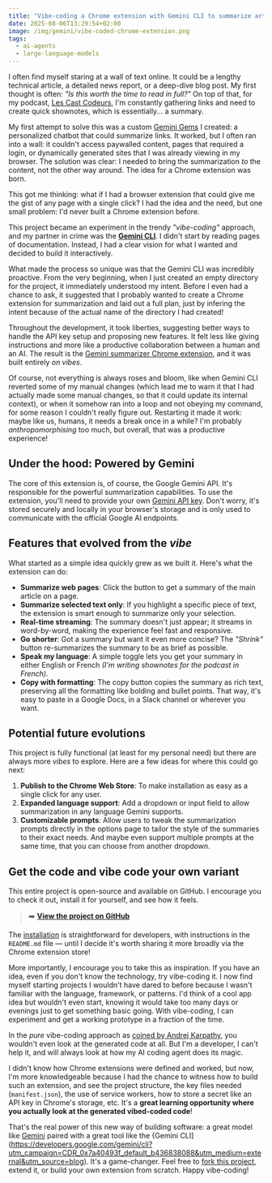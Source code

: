 ```yaml
---
title: "Vibe-coding a Chrome extension with Gemini CLI to summarize articles"
date: 2025-08-06T13:29:54+02:00
image: /img/gemini/vibe-coded-chrome-extension.png
tags:
  - ai-agents
  - large-language-models
---
```


I often find myself staring at a wall of text online.
It could be a lengthy technical article, a detailed news report, or a deep-dive blog post.
My first thought is often: _"Is this worth the time to read in full?"_
On top of that, for my podcast, [Les Cast Codeurs](https://lescastcodeurs.com/), I'm constantly gathering links and need to create quick shownotes, which is essentially... a summary.

My first attempt to solve this was a custom [Gemini Gems](https://gemini.google/overview/gems/) I created: a personalized chatbot that could summarize links.
It worked, but I often ran into a wall: it couldn't access paywalled content, pages that required a login, or dynamically generated sites that I was already viewing in my browser.
The solution was clear: I needed to bring the summarization _to_ the content, not the other way around.
The idea for a Chrome extension was born.

This got me thinking: what if I had a browser extension that could give me the gist of any page with a single click?
I had the idea and the need, but one small problem: I'd never built a Chrome extension before.

This project became an experiment in the trendy _"vibe-coding"_ approach, and my partner in crime was the
**[Gemini CLI](https://developers.google.com/gemini/cli?utm_campaign=CDR_0x7a40493f_default_b436838088&utm_medium=external&utm_source=blog)**.
I didn't start by reading pages of documentation.
Instead, I had a clear vision for what I wanted and decided to build it interactively.

What made the process so unique was that the Gemini CLI was incredibly proactive.
From the very beginning, when I just created an empty directory for the project, it immediately understood my intent.
Before I even had a chance to ask, it suggested that I probably wanted to create a Chrome extension for summarization and laid out a full plan, just by infering the intent because of the actual name of the directory I had created!

Throughout the development, it took liberties, suggesting better ways to handle the API key setup and proposing new features.
It felt less like giving instructions and more like a productive collaboration between a human and an AI.
The result is the [Gemini summarizer Chrome extension](https://github.com/glaforge/chrome-gemini-summarize-extension), and it was built entirely _on vibes_.

Of course, not everything is always roses and bloom, like when Gemini CLI reverted some of my manual changes (which lead me to warn it that I had actually made some manual changes, so that it could update its internal context), or when it somehow ran into a loop and not obeying my command, for some reason I couldn't really figure out.
Restarting it made it work: maybe like us, humans, it needs a break once in a while?
I'm probably _anthropomorphising_ too much, but overall, that was a productive experience!

## Under the hood: Powered by Gemini

The core of this extension is, of course, the Google Gemini API. It's responsible for the powerful summarization capabilities.
To use the extension, you'll need to provide your own [Gemini API key](https://aistudio.google.com/app/apikey).
Don't worry, it's stored securely and locally in your browser's storage and is only used to communicate with the official Google AI endpoints.

## Features that evolved from the _vibe_

What started as a simple idea quickly grew as we built it. Here's what the extension can do:

- **Summarize web pages**: Click the button to get a summary of the main article on a page.
- **Summarize selected text only**: If you highlight a specific piece of text, the extension is smart enough to summarize only your selection.
- **Real-time streaming**: The summary doesn't just appear; it streams in word-by-word, making the experience feel fast and responsive.
- **Go shorter**: Got a summary but want it even more concise? The _"Shrink"_ button re-summarizes the summary to be as brief as possible.
- **Speak my language**: A simple toggle lets you get your summary in either English or French _(I'm writing shownotes for the podcast in French)._
- **Copy with formatting**: The copy button copies the summary as rich text, preserving all the formatting like bolding and bullet points. That way, it's easy to paste in a Google Docs, in a Slack channel or wherever you want.

## Potential future evolutions

This project is fully functional (at least for my personal need) but there are always more _vibes_ to explore. Here are a few ideas for where this could go next:

1.  **Publish to the Chrome Web Store**: To make installation as easy as a single click for any user.
2.  **Expanded language support**: Add a dropdown or input field to allow summarization in any language Gemini supports.
3.  **Customizable prompts**: Allow users to tweak the summarization prompts directly in the options page to tailor the style of the summaries to their exact needs. And maybe even support multiple prompts at the same time, that you can choose from another dropdown.

## Get the code and vibe code your own variant

This entire project is open-source and available on GitHub. I encourage you to check it out, install it for yourself, and see how it feels.

> :arrow_right: **[View the project on GitHub](https://github.com/glaforge/chrome-gemini-summarize-extension)**

The [installation](https://github.com/glaforge/chrome-gemini-summarize-extension?tab=readme-ov-file#installation)
is straightforward for developers, with instructions in the `README.md` file — until I decide it's worth sharing it more broadly via the Chrome extension store!

More importantly, I encourage you to take this as inspiration.
If you have an idea, even if you don't know the technology, try vibe-coding it.
I now find myself starting projects I wouldn't have dared to before because I wasn't familiar with the language, framework, or patterns.
I'd think of a cool app idea but wouldn't even start, knowing it would take too many days or evenings just to get something basic going.
With vibe-coding, I can experiment and get a working prototype in a fraction of the time.

In the _pure_ vibe-coding approach as [coined by Andrej Karpathy](https://x.com/karpathy/status/1886192184808149383),
you wouldn't even look at the generated code at all.
But I'm a developer, I can't help it, and will always look at how my AI coding agent does its magic.

I didn't know how Chrome extensions were defined and worked, but now, I'm more knowledgeable because I had the chance to witness how to build such an extension, and see the project structure, the key files needed (`manifest.json`), the use of service workers, how to store a secret like an API key in Chrome's storage, etc. It's a **great learning opportunity where you actually look at the generated vibed-coded code**!

That's the real power of this new way of building software: a great model like
[Gemini](https://cloud.google.com/vertex-ai/generative-ai/docs/models?utm_campaign=CDR_0x7a40493f_default_b436838088&utm_medium=external&utm_source=blog) paired with a great tool like the
{Gemini CLI](https://developers.google.com/gemini/cli?utm_campaign=CDR_0x7a40493f_default_b436838088&utm_medium=external&utm_source=blog).
It's a game-changer.
Feel free to [fork this project](https://github.com/glaforge/chrome-gemini-summarize-extension), extend it, or build your own extension from scratch.
Happy vibe-coding!
